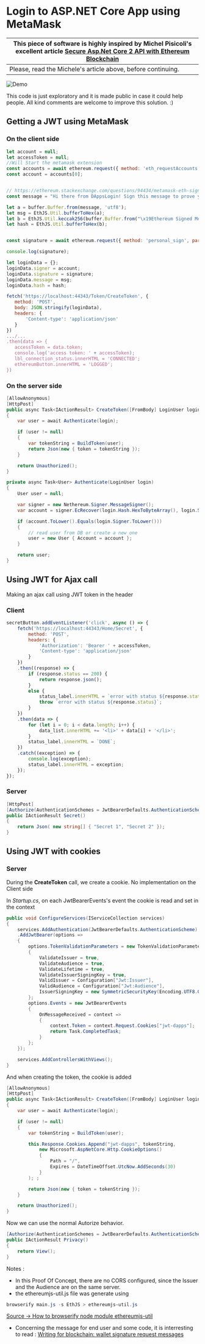 ﻿# Login to ASP.NET Core App using MetaMask

 | This piece of software is highly inspired by Michel Pisicoli's excellent article [Secure Asp.Net Core 2 API with Ethereum Blockchain](https://medium.com/coinmonks/secure-asp-net-core-2-api-with-ethereum-blockchain-88001d5ddb6) |
| --- | 
 | Please, read the Michele's article above, before continuing. |



![Demo](/ScreenShots/Demo.gif "Demo")

This code is just exploratory and it is made public in case it could help people. All kind comments are welcome to improve this solution. :) 

## Getting a JWT using MetaMask

### On the client side
 ```javascript
let account = null;
let accessToken = null;
//Will Start the metamask extension
const accounts = await ethereum.request({ method: 'eth_requestAccounts' });
const account = accounts[0];


// https://ethereum.stackexchange.com/questions/94434/metamask-eth-sign-cant-make-it-work
const message = "Hi there from DAppsLogin! Sign this message to prove you have access to this wallet and we will log you in. This will not cost you any Ether.To stop hackers using your wallet, here is a unique message ID they cannot guess:@Guid.NewGuid().ToString()";

let a = buffer.Buffer.from(message, 'utf8');
let msg = EthJS.Util.bufferToHex(a);
let b = EthJS.Util.keccak256(buffer.Buffer.from("\x19Ethereum Signed Message:\n" + message.length + message));
let hash = EthJS.Util.bufferToHex(b);


const signature = await ethereum.request({ method: 'personal_sign', params: [message, account] });

console.log(signature);

let loginData = {};
loginData.signer = account;
loginData.signature = signature;
loginData.message = msg;
loginData.hash = hash;

fetch('https://localhost:44343/Token/CreateToken', {
    method: 'POST',
    body: JSON.stringify(loginData),
    headers: {
        'Content-type': 'application/json'
    }
})
.../...
.then(data => {              
    accessToken = data.token;
    console.log('access token: ' + accessToken);
    lbl_connection_status.innerHTML = 'CONNECTED';
    ethereumButton.innerHTML = 'LOGGED';
})    
 ```
### On the server side
```csharp
[AllowAnonymous]
[HttpPost]
public async Task<IActionResult> CreateToken([FromBody] LoginUser login)
{
    var user = await Authenticate(login);

    if (user != null)
    {
        var tokenString = BuildToken(user);
        return Json(new { token = tokenString });
    }

    return Unauthorized();
}

private async Task<User> Authenticate(LoginUser login)
{
    User user = null;

    var signer = new Nethereum.Signer.MessageSigner();
    var account = signer.EcRecover(login.Hash.HexToByteArray(), login.Signature);

    if (account.ToLower().Equals(login.Signer.ToLower()))
    {
        // read user from DB or create a new one
        user = new User { Account = account };
    }

    return user;
}
```         

## Using JWT for Ajax call 
Making an ajax call using JWT token in the header
### Client
```javascript
secretButton.addEventListener('click', async () => {
    fetch('https://localhost:44343/Home/Secret', {
        method: 'POST',
        headers: {
            'Authorization': 'Bearer ' + accessToken,
            'Content-type': 'application/json'
        }
    })
    .then((response) => {
        if (response.status == 200) {
            return response.json();
        }
        else {
            status_label.innerHTML = `error with status ${response.status}`;
            throw `error with status ${response.status}`;
        }
    })
    .then(data => {
        for (let i = 0; i < data.length; i++) {
            data_list.innerHTML += '<li>' + data[i] + '</li>';
        }
        status_label.innerHTML = `DONE`;
    })
    .catch((exception) => {
        console.log(exception);
        status_label.innerHTML = exception;
    });
});
```     
### Server
```csharp
[HttpPost]
[Authorize(AuthenticationSchemes = JwtBearerDefaults.AuthenticationScheme)]
public IActionResult Secret()
{
    return Json( new string[] { "Secret 1", "Secret 2" });
}
 ``` 

## Using JWT with cookies

### Server
During the **CreateToken** call, we create a cookie. No implementation on the Client side

In *Startup.cs*, on each JwtBearerEvents's event the cookie is read and set in the context

```csharp
public void ConfigureServices(IServiceCollection services)
{
    services.AddAuthentication(JwtBearerDefaults.AuthenticationScheme)
    .AddJwtBearer(options =>
    {
        options.TokenValidationParameters = new TokenValidationParameters
        {
            ValidateIssuer = true,
            ValidateAudience = true,
            ValidateLifetime = true,
            ValidateIssuerSigningKey = true,
            ValidIssuer = Configuration["Jwt:Issuer"],
            ValidAudience = Configuration["Jwt:Audience"],
            IssuerSigningKey = new SymmetricSecurityKey(Encoding.UTF8.GetBytes(Configuration["Jwt:Key"]))
        };
        options.Events = new JwtBearerEvents
        {
            OnMessageReceived = context =>
            {
                context.Token = context.Request.Cookies["jwt-dapps"];
                return Task.CompletedTask;
            }
        };
    });

    services.AddControllersWithViews();
}
```
And when creating the token, the cookie is added
```csharp
[AllowAnonymous]
[HttpPost]
public async Task<IActionResult> CreateToken([FromBody] LoginUser login)
{
    var user = await Authenticate(login);

    if (user != null)
    {
        var tokenString = BuildToken(user);

        this.Response.Cookies.Append("jwt-dapps", tokenString,
            new Microsoft.AspNetCore.Http.CookieOptions()
            {
                Path = "/",
                Expires = DateTimeOffset.UtcNow.AddSeconds(30)
            }
        ); ;

        return Json(new { token = tokenString });
    }

    return Unauthorized();
}
```
Now we can use the normal Autorize behavior.
```csharp
[Authorize(AuthenticationSchemes = JwtBearerDefaults.AuthenticationScheme)]
public IActionResult Privacy()
{
    return View();
}
```



Notes : 
- In this Proof Of Concept, there are no CORS configured, since the Issuer and the Audience are on the same server. 
- the ethereumjs-util.js file was generate using 
 ```powershell
 browserify main.js -s EthJS > ethereumjs-util.js
 ```
[Source -> How to browserify node module ethereumjs-util](https://www.mobilefish.com/developer/nodejs/nodejs_quickguide_browserify_ethereumjs_util.html)
- Concerning  the message for end user and some code, it is interresting to read : [Writing for blockchain: wallet signature request messages](https://medium.com/hackernoon/writing-for-blockchain-wallet-signature-request-messages-6ede721160d5) 
